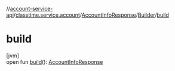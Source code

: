 //[account-service-api](../../../../index.md)/[classtime.service.account](../../index.md)/[AccountInfoResponse](../index.md)/[Builder](index.md)/[build](build.md)

# build

[jvm]\
open fun [build](build.md)(): [AccountInfoResponse](../index.md)
